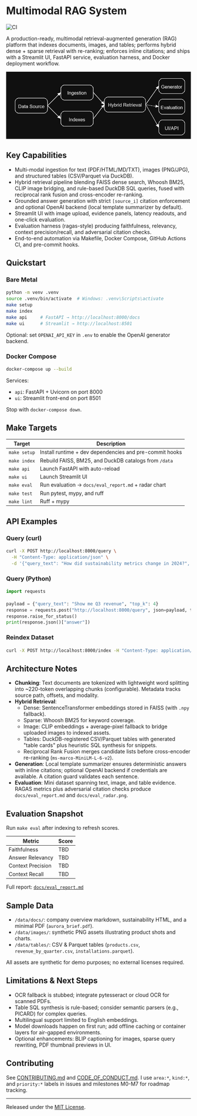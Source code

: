 ﻿# Multimodal RAG System

![CI](https://github.com/Rohan1028/Multi-Modal-RAG-system/actions/workflows/ci.yml/badge.svg)

A production-ready, multimodal retrieval-augmented generation (RAG) platform that indexes documents, images, and tables; performs hybrid dense + sparse retrieval with re-ranking; enforces inline citations; and ships with a Streamlit UI, FastAPI service, evaluation harness, and Docker deployment workflow.

![Workflow](docs/workflow.png)

## Key Capabilities

- Multi-modal ingestion for text (PDF/HTML/MD/TXT), images (PNG/JPG), and structured tables (CSV/Parquet via DuckDB).
- Hybrid retrieval pipeline blending FAISS dense search, Whoosh BM25, CLIP image bridging, and rule-based DuckDB SQL queries, fused with reciprocal rank fusion and cross-encoder re-ranking.
- Grounded answer generation with strict `[source_i]` citation enforcement and optional OpenAI backend (local template summarizer by default).
- Streamlit UI with image upload, evidence panels, latency readouts, and one-click evaluation.
- Evaluation harness (ragas-style) producing faithfulness, relevancy, context precision/recall, and adversarial citation checks.
- End-to-end automation via Makefile, Docker Compose, GitHub Actions CI, and pre-commit hooks.

## Quickstart

### Bare Metal

```bash
python -m venv .venv
source .venv/bin/activate  # Windows: .venv\Scripts\activate
make setup
make index
make api     # FastAPI → http://localhost:8000/docs
make ui      # Streamlit → http://localhost:8501
```

Optional: set `OPENAI_API_KEY` in `.env` to enable the OpenAI generator backend.

### Docker Compose

```bash
docker-compose up --build
```

Services:
- `api`: FastAPI + Uvicorn on port 8000
- `ui`: Streamlit front-end on port 8501

Stop with `docker-compose down`.

## Make Targets

| Target | Description |
| --- | --- |
| `make setup` | Install runtime + dev dependencies and pre-commit hooks |
| `make index` | Rebuild FAISS, BM25, and DuckDB catalogs from `/data` |
| `make api` | Launch FastAPI with auto-reload |
| `make ui` | Launch Streamlit UI |
| `make eval` | Run evaluation → `docs/eval_report.md` + radar chart |
| `make test` | Run pytest, mypy, and ruff |
| `make lint` | Ruff + mypy |

## API Examples

### Query (curl)

```bash
curl -X POST http://localhost:8000/query \
  -H "Content-Type: application/json" \
  -d '{"query_text": "How did sustainability metrics change in 2024?", "top_k": 5}'
```

### Query (Python)

```python
import requests

payload = {"query_text": "Show me Q3 revenue", "top_k": 4}
response = requests.post("http://localhost:8000/query", json=payload, timeout=30)
response.raise_for_status()
print(response.json()["answer"])
```

### Reindex Dataset

```bash
curl -X POST http://localhost:8000/index -H "Content-Type: application/json" -d '{"data_root": "data"}'
```

## Architecture Notes

- **Chunking**: Text documents are tokenized with lightweight word splitting into ~220-token overlapping chunks (configurable). Metadata tracks source path, offsets, and modality.
- **Hybrid Retrieval**:
  - Dense: SentenceTransformer embeddings stored in FAISS (with `.npy` fallback).
  - Sparse: Whoosh BM25 for keyword coverage.
  - Image: CLIP embeddings + average-pixel fallback to bridge uploaded images to indexed assets.
  - Tables: DuckDB-registered CSV/Parquet tables with generated "table cards" plus heuristic SQL synthesis for snippets.
  - Reciprocal Rank Fusion merges candidate lists before cross-encoder re-ranking (`ms-marco-MiniLM-L-6-v2`).
- **Generation**: Local template summarizer ensures deterministic answers with inline citations; optional OpenAI backend if credentials are available. A citation guard validates each sentence.
- **Evaluation**: Mini dataset spanning text, image, and table evidence. RAGAS metrics plus adversarial citation checks produce `docs/eval_report.md` and `docs/eval_radar.png`.

## Evaluation Snapshot

Run `make eval` after indexing to refresh scores.

| Metric | Score |
| --- | --- |
| Faithfulness | TBD |
| Answer Relevancy | TBD |
| Context Precision | TBD |
| Context Recall | TBD |

Full report: [`docs/eval_report.md`](docs/eval_report.md)

## Sample Data

- `/data/docs/`: company overview markdown, sustainability HTML, and a minimal PDF (`aurora_brief.pdf`).
- `/data/images/`: synthetic PNG assets illustrating product shots and charts.
- `/data/tables/`: CSV & Parquet tables (`products.csv`, `revenue_by_quarter.csv`, `installations.parquet`).

All assets are synthetic for demo purposes; no external licenses required.

## Limitations & Next Steps

- OCR fallback is stubbed; integrate pytesseract or cloud OCR for scanned PDFs.
- Table SQL synthesis is rule-based; consider semantic parsers (e.g., PICARD) for complex queries.
- Multilingual support limited to English embeddings.
- Model downloads happen on first run; add offline caching or container layers for air-gapped environments.
- Optional enhancements: BLIP captioning for images, sparse query rewriting, PDF thumbnail previews in UI.

## Contributing

See [CONTRIBUTING.md](CONTRIBUTING.md) and [CODE_OF_CONDUCT.md](CODE_OF_CONDUCT.md). I use `area:*`, `kind:*`, and `priority:*` labels in issues and milestones M0-M7 for roadmap tracking.

---

Released under the [MIT License](LICENSE).
